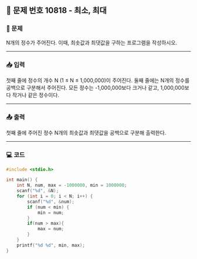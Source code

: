 ## 📝 문제 번호 10818 - 최소, 최대

### 📌 문제
N개의 정수가 주어진다. 이때, 최솟값과 최댓값을 구하는 프로그램을 작성하시오.

---

### 📥 입력
첫째 줄에 정수의 개수 N (1 ≤ N ≤ 1,000,000)이 주어진다. 둘째 줄에는 N개의 정수를 공백으로 구분해서 주어진다. 모든 정수는 -1,000,000보다 크거나 같고, 1,000,000보다 작거나 같은 정수이다.

---

### 📤 출력
첫째 줄에 주어진 정수 N개의 최솟값과 최댓값을 공백으로 구분해 출력한다.

---

### 💻 코드
```c
#include <stdio.h>

int main() {
	int N, num, max = -1000000, min = 1000000;
	scanf("%d", &N);
	for (int i = 0; i < N; i++) {
		scanf("%d", &num);
		if (num < min) {
			min = num;
		}
		if(num > max){
			max = num;
		}
	}
	printf("%d %d", min, max);
}
```
